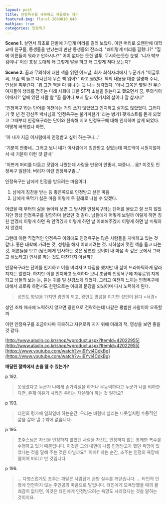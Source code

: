 ```yaml
---
layout: post
title: 인정욕구를 극복하고 자유로워 지기
featured-img: floral-2069810_640
mathjax: true
categories: 인정욕구
---
```


**Scene 1.**
살면서 최초로 단발에 가깝게 머리를 길러 보았다.
이런 머리로 오랜만에 대학교때 친구들, 동생들을 만났는데
만난 동생들의 잔소리.
"왜이렇게 머리를 길렀나?"
"집에 어른들이 뭐라고 안하시나?"
어이 없다는 듯한 말투, 무시하는듯한 눈빛.
'니가 박보검이냐' 이런 표정
도대체 왜 그렇게 말을 하고 왜 그렇게 쳐다 보는지?

**Scene 2.**
꿈과 무의식에 대한 책을 읽던 어느날,
회사 회식자리에서 누군가가
"이글루씨, 요즘 책 들고 다니던데 무슨 책 읽어?"
라고 물었다.
책의 내용을 대충 설명해 주니,
인상을 찌푸린다.
'뭐 그딴 책을 다 읽냐'는 듯
나는 생각했다.
'아니 그쪽은 몇일 전 무슨 여자들이 생리를 멈추는 미래 사회에 대한 SF적 소설을 읽는다고 했으면서
꿈, 무의식이 어때서?'
옆에 있던 사람 왈
"꿈 들여다 보지 말고 여기서의 삶이나 잘 삽시다"


'인정욕구'라는 단어를 이전에는 거의 쓰지 않았었고 인지하고 살지도 않았었다.
그러다가 몇 년 전 강신주 박사님의 '인정욕구는 불가피한가' 라는 벙커1 팟캐스트를 듣게 되었고
그때부터 인정욕구라는 단어와 친숙해 지고 인정욕구에 대해 인지하며 살게 되었다.
어떻게 바뀌었나 하면,

'아 내가 지금 이사람에게 인정받고 싶어 하는구나...'

'기분이 안좋네.. 그러고 보니 내가 이사람에게 칭찬받고 싶었는데 피드백이 시원치않아서 내 기분이 이런 것 같네'

'이쁘게 머리를 다듬고 모임에 나왔는데 사람들 반응이 안좋네, 짜증나... 음? 이것도 인정욕구 일텐데. 버리자 이런 인정욕구좀...'

인정욕구는 남에게 인정을 받으려는 마음이다.
1) 남에게 칭찬을 받는 등 좋은쪽으로 인정받고 싶은 마음
2) 남에게 욕먹기 싫은 마음
이렇게 두 갈래로 나뉠 수 있겠다.

어렸을 때 부터의 삶을 돌이켜 보면
그 당시엔 인정욕구라는 단어를 몰랐고 잘 쓰지 않았지만
항상 인정욕구를 갈망하며 살았던 것 같다.
남들에게 어떻게 보일까
이렇게 하면 칭찬 받겠지
이렇게 하면 욕 안먹겠지
이렇게 하면 날 이뻐해주겠지
이렇게 하면 날 미워하지 않겠지

그런데 이런 직접적인 인정욕구 이외에도
인정욕구는 많은 사람들을 지배하고 있는 것 같다.
좋은 대학에 가려는 것,
성형을 해서 이뻐지려는 것.
지하철에 멋진 책을 들고 타는 것,
어른들을 보고 (당신에게 인사하는 것은 당연한 것이며 내 마음 속 깊은 곳에서 그러고 싶노라고) 인사를 하는 것도 마찬가지 아닐까?


인정욕구라는 단어를 인지하고
이를 버리자고 다짐을 했지만
내 삶이 드라마틱하게 달라지지는 않았다.
하지만 이를 인지하고 노력하다 보니
조금씩 인정욕구에 자유로워 지게 되고
남들의 보는 눈, 듣는 귀를 덜 신경쓰게 되었다.
그리고 여전히 느끼는 인정욕구에 대해서 괴로워 하면서도
한편으로는 아래의 문장을 되뇌이며 다시 노력하게 된다.
> 성인도 망념을 가지면 광인이 되고, 광인도 망념을 이기면 성인이 된다 <서경>

성인 조차 매사에 노력하지 않으면 광인으로 전락하는데
나같은 평범한 사람이야 오죽할까

이런 인정욕구를 조금이나마 극복하고 자유로워 지기 위해
아래의 책, 영상을 보면 좋을 것 같다.

[http://www.aladin.co.kr/shop/wproduct.aspx?ItemId=42022955](http://www.aladin.co.kr/shop/wproduct.aspx?ItemId=42022955)
[https://www.youtube.com/watch?v=i9Yvi4CdkBg](https://www.youtube.com/watch?v=i9Yvi4CdkBg)


**매달린 절벽에서 손을 뗄 수 있는가?**

p 192.
> 못생겼다고 누군가 나에게 손가락질을 하거나 무능력하다고 누군가 나를 비하한다면, 존재 이유가 사라진 우리는 자살해야 하는 것 일까요?

p 193.
> 티인의 평가에 일희일비 하는순간, 우리는 바람에 날리는 나뭇잎처럼 수동적인 삶을 살아 낼 수밖에 없습니다.

p 195.
> 조주스님은 자신을 인정하지 않았던 사람을 자신도 인정하지 않는 통쾌한 복수를 수행하고 있기 때문입니다. 이것은 그의 내면에 나름 인정받고자 했던 욕망이 있었다는 것을 말해 주는 것은 아닐까요? '아차!' 하는 순간, 조주는 인정의 욕망에 떨어져 버리고 만 것입니다.

p 196.
> ... 다행스럽게도 조주는 깨달은 사람답게 금방 실수를 깨닫습니다. ... 타인의 인정에 연연하지 않는 주인공의 마음으로 말입니다. 타인에게 모욕당했을 때의 불쾌감이 없다면, 이것은 타인에게 인정받으려는 욕망도 사라졌다는 것을 말하는 것이지요.
